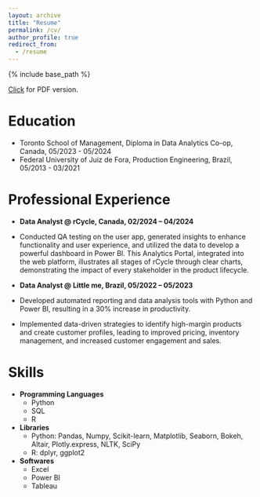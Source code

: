 ```yaml
---
layout: archive
title: "Resume"
permalink: /cv/
author_profile: true
redirect_from:
  - /resume
---
```


{% include base_path %}

[Click](https://gjbellei.github.io/files/cv-gabriel-j-bellei.pdf) for PDF version.

Education
======
* Toronto School of Management, Diploma in Data Analytics Co-op, Canada, 05/2023 - 05/2024
* Federal University of Juiz de Fora, Production Engineering, Brazil, 05/2013 - 03/2021


Professional Experience
======
* **Data Analyst @ rCycle, Canada, 02/2024 – 04/2024**
 
* Conducted QA testing on the user app, generated insights to enhance functionality and user experience, and utilized the data to develop a powerful dashboard in Power BI. This Analytics Portal, integrated into the web platform, illustrates all stages of rCycle through clear charts, demonstrating the impact of every stakeholder in the product lifecycle.

* **Data Analyst @ Little me, Brazil, 05/2022 – 05/2023**
 
* Developed automated reporting and data analysis tools with Python and Power BI, resulting in a 30% increase in
productivity.
* Implemented data-driven strategies to identify high-margin products and create customer profiles, leading to improved
pricing, inventory management, and increased customer engagement and sales.
  
Skills
======
* **Programming Languages**
  * Python
  * SQL
  * R
* **Libraries**
  * Python: Pandas, Numpy, Scikit-learn, Matplotlib, Seaborn, Bokeh, Altair, Plotly.express, NLTK, SciPy
  * R: dplyr, ggplot2
* **Softwares**
  * Excel
  * Power BI
  * Tableau
